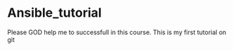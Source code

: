 # Ansible_tutorial
Please GOD help me to successfull in this course.
This is my first tutorial on git
